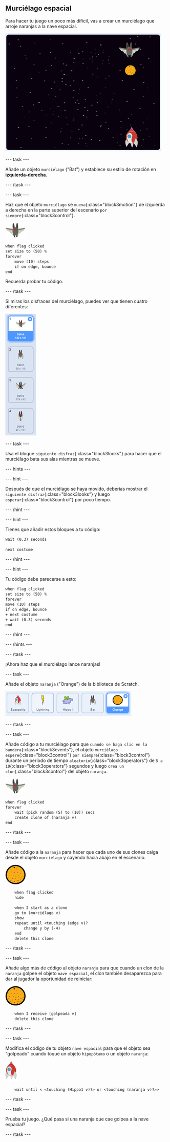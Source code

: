 ## Murciélago espacial

Para hacer tu juego un poco más difícil, vas a crear un murciélago que arroje naranjas a la nave espacial.

![un murciélago arrojando una naranja a la nave espacial](images/bat-oranges.png)

--- task ---

Añade un objeto `murciélago` ("Bat") y establece su estilo de rotación en **izquierda-derecha**.

--- /task ---

--- task ---

Haz que el objeto `murciélago` se `mueva`{:class="block3motion"} de izquierda a derecha en la parte superior del escenario `por siempre`{:class="block3control"}.

![objeto murciélago](images/bat-sprite.png)

```blocks3
when flag clicked
set size to (50) %
forever
    move (10) steps
    if on edge, bounce
end
```

Recuerda probar tu código.

--- /task ---

Si miras los disfraces del murciélago, puedes ver que tienen cuatro diferentes:

![captura de pantalla](images/invaders-bat-costume.png)

--- task ---

Usa el bloque `siguiente disfraz`{:class="block3looks"} para hacer que el murciélago bata sus alas mientras se mueve.

--- hints ---


--- hint ---

Después de que el murciélago se haya movido, deberías mostrar el `siguiente disfraz`{:class="block3looks"} y luego `esperar`{:class="block3control"} por poco tiempo.

--- /hint ---

--- hint ---

Tienes que añadir estos bloques a tu código:

```blocks3
wait (0.3) seconds

next costume
```

--- /hint ---

--- hint ---

Tu código debe parecerse a esto:

```blocks3
when flag clicked
set size to (50) %
forever
move (10) steps
if on edge, bounce
+ next costume
+ wait (0.3) seconds
end
```

--- /hint ---

--- /hints ---

--- /task ---

¡Ahora haz que el murciélago lance naranjas!

--- task ---

Añade el objeto `naranja` ("Orange") de la biblioteca de Scratch.

![captura de pantalla](images/invaders-orange.png)

--- /task ---

--- task ---

Añade código a tu murciélago para que `cuando se haga clic en la bandera`{:class="block3events"}, el objeto `murciélago` `espere`{:class="block3control"} `por siempre`{:class="block3control"} durante un período de tiempo `aleatorio`{:class="block3operators"} de `5 a 10`{:class="block3operators"} segundos y luego `crea un clon`{:class="block3control"} del objeto `naranja`.

![objeto murciélago](images/bat-sprite.png)

```blocks3
when flag clicked
forever
    wait (pick random (5) to (10)) secs
    create clone of (naranja v)
end
```

--- /task ---

--- task ---

Añade código a la `naranja` para hacer que cada uno de sus clones caiga desde el objeto `murciélago` y cayendo hacia abajo en el escenario.

![objeto naranja](images/orange-sprite.png)

```blocks3
    when flag clicked
    hide

    when I start as a clone
    go to (murciélago v)
    show
    repeat until <touching (edge v)?
        change y by (-4)
    end
    delete this clone
```

--- /task ---

--- task ---

Añade algo más de código al objeto `naranja` para que cuando un clon de la `naranja` golpee el objeto `nave espacial`, el clon también desaparezca para dar al jugador la oportunidad de reiniciar:

![objeto naranja](images/orange-sprite.png)

```blocks3
    when I receive [golpeada v]
    delete this clone
```

--- /task ---

--- task ---

Modifica el código de tu objeto `nave espacial` para que el objeto sea "golpeado" cuando toque un objeto `hipopótamo` o un objeto `naranja`:

![objeto nave espacial](images/rocket-sprite.png)

```blocks3
    wait until < <touching (Hippo1 v)?> or <touching (naranja v)?>>
```

--- /task ---

--- task ---

Prueba tu juego. ¿Qué pasa si una naranja que cae golpea a la nave espacial?

--- /task ---